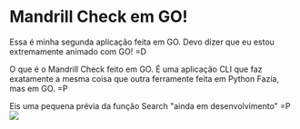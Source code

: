 # Mandrill Check em GO!
Essa é minha segunda aplicação feita em GO. Devo dizer que eu estou extremamente animado com GO! =D

O que é o Mandrill Check feito em GO. 
É uma aplicação CLI que faz exatamente a mesma coisa que outra ferramente feita em Python Fazia, mas em GO. =P

Eis uma pequena prévia da função Search "ainda em desenvolvimento" =P
![](https://i.imgur.com/W57enas.png)